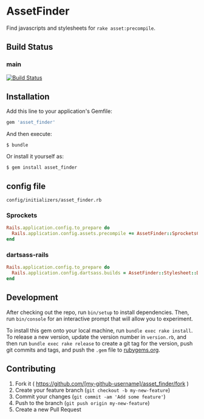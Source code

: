 # AssetFinder

Find javascripts and stylesheets for `rake asset:precompile`.

## Build Status

### main
[![Build Status](https://github.com/taka0125/asset_finder/workflows/Ruby/badge.svg)](https://github.com/taka0125/asset_finder/actions)



## Installation

Add this line to your application's Gemfile:

```ruby
gem 'asset_finder'
```

And then execute:

    $ bundle

Or install it yourself as:

    $ gem install asset_finder

## config file

`config/initializers/asset_finder.rb`

### Sprockets

```ruby
Rails.application.config.to_prepare do
  Rails.application.config.assets.precompile += AssetFinder::SprocketsConfigGenerator.new.execute
end
```

### dartsass-rails

```ruby
Rails.application.config.to_prepare do
  Rails.application.config.dartsass.builds = AssetFinder::Stylesheet::DartsassConfigGenerator.new.execute
end
```

## Development

After checking out the repo, run `bin/setup` to install dependencies. Then, run `bin/console` for an interactive prompt that will allow you to experiment.

To install this gem onto your local machine, run `bundle exec rake install`. To release a new version, update the version number in `version.rb`, and then run `bundle exec rake release` to create a git tag for the version, push git commits and tags, and push the `.gem` file to [rubygems.org](https://rubygems.org).

## Contributing

1. Fork it ( https://github.com/[my-github-username]/asset_finder/fork )
2. Create your feature branch (`git checkout -b my-new-feature`)
3. Commit your changes (`git commit -am 'Add some feature'`)
4. Push to the branch (`git push origin my-new-feature`)
5. Create a new Pull Request
